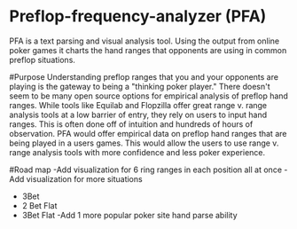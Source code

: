 # Preflop-frequency-analyzer (PFA)
PFA is a text parsing and visual analysis tool. Using the output from online poker games it charts the hand ranges that opponents are using in common preflop situations.

#Purpose
Understanding preflop ranges that you and your opponents are playing is the gateway to being a "thinking poker player." There doesn't seem to be many open source options for empirical analysis of preflop hand ranges. While tools like Equilab and Flopzilla offer great range v. range analysis tools at a low barrier of entry, they rely on users to input hand ranges. This is often done off of intuition and hundreds of hours of observation. PFA would offer empirical data on preflop hand ranges that are being played in a users games. This would allow the users to use range v. range analysis tools with more confidence and less poker experience. 

#Road map
-Add visualization for 6 ring ranges in each position all at once
-Add visualization for more situations
  * 3Bet
  * 2 Bet Flat
  * 3Bet Flat
-Add 1 more popular poker site hand parse ability
